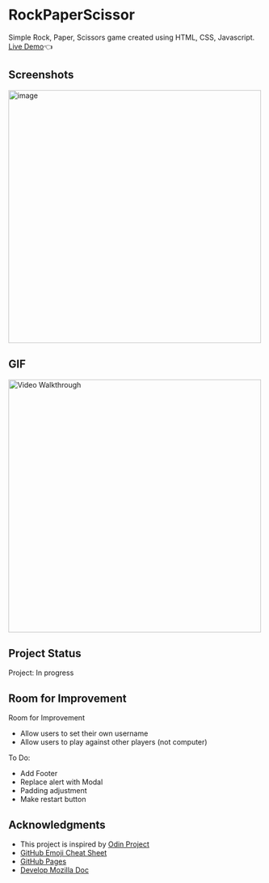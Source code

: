 # RockPaperScissor

Simple Rock, Paper, Scissors game created using HTML, CSS, Javascript. 
[Live Demo](https://johnlimster.github.io/RockPaperScissor/)👈 

## Screenshots
<img width="500" alt="image" src="https://user-images.githubusercontent.com/54999113/198813243-12de840e-e8a6-49bc-83df-b2fe9ba5c228.png">

## GIF
<img src='https://user-images.githubusercontent.com/54999113/198813437-09ab947d-f39c-4001-9a7f-d78162691cfc.gif' width='500' alt='Video Walkthrough' />

## Project Status 
Project: In progress 

## Room for Improvement 
Room for Improvement 
* Allow users to set their own username
* Allow users to play against other players (not computer)

To Do:
* Add Footer 
* Replace alert with Modal 
* Padding adjustment
* Make restart button

## Acknowledgments
* This project is inspired by [Odin Project](https://www.theodinproject.com/lessons/foundations-rock-paper-scissors)
* [GitHub Emoji Cheat Sheet](https://www.webpagefx.com/tools/emoji-cheat-sheet)
* [GitHub Pages](https://pages.github.com)
* [Develop Mozilla Doc](https://developer.mozilla.org/)
